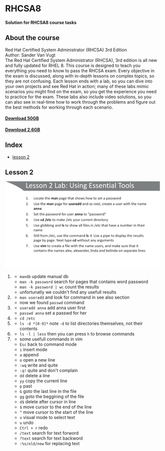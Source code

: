 # RHCSA8
#### Solution for RHCSA8 course tasks 
## About the course
Red Hat Certified System Administrator (RHCSA) 3rd Edition  
Author: Sander Van Vugt  
The Red Hat Certified System Administrator (RHCSA), 3rd edition is all new and fully updated for RHEL 8. This course is designed to teach you everything you need to know to pass the RHCSA exam. Every objective in the exam is discussed, along with in-depth lessons on complex topics, so they are not confusing. Each lesson ends with a lab, so you can dive into your own projects and see Red Hat in action; many of these labs mimic scenarios you might find on the exam, so you get the experience you need to practice for the exam. These labs also include video solutions, so you can also see in real-time how to work through the problems and figure out the best methods for working through each scenario.  
#### [Download 50GB](https://rutracker.org/forum/viewtopic.php?t=5760295)
#### [Download 2.6GB](https://1337x.to/torrent/4315827/RHCSA-8-Red-Hat-Certified-System-Administrator-3rd-Edition-by-Sander-van-Vugt/)
## Index
- [lesson 2](#lesson2)
## <a name="lesson2"> Lesson 2
![lesson 2 task](./lesson2.png)
1.  - `mandb` update manual db
    - `man -k password` search for pages that contains word password
    - `man -k password | wc` count the results
    - unfortunatly we couldn't find any usefull results
2.  - `man useradd` and look for command in see also section
    - now we found `passwd` command
3.  - `useradd anna` add anna user first
    - `passwd anna` set a passwd for her
4.  - `cd /etc`
5.  - `ls -d *[0-9]*` note `-d` to list directories themselves, not their contents
6.  - `ls -l | less` then you can press `h` to browse commands 
7.  * some usefull commands in vim
    - `Esc` back to command mode
    - `i` insert mode
    - `a` append 
    - `o` open a new line
    - `:wq` write and quite
    - `:q!` quite and don't complain
    - `dd` delete a line
    - `yy` copy the current line
    - `p` past
    - `G`  goto the last line in the file
    - `gg` goto the beggining of the file
    - `d$` delete after cursor in line
    - `$` move cursor to the end of the line
    - `^` move cursor to the start of the line
    - `v` visual mode to select text
    - `u` undo
    - `Ctrl + r` redo
    - `/text` search for text forword
    - `?text` search for text backword
    - `:%s/old/new` for replacing text